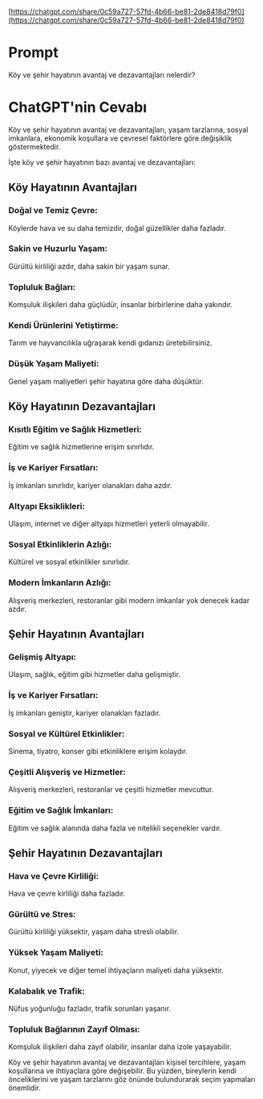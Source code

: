 <link rel="stylesheet" href="../style.css" />
<script src="../main.js"></script>

[https://chatgpt.com/share/0c59a727-57fd-4b66-be81-2de8418d79f0](https://chatgpt.com/share/0c59a727-57fd-4b66-be81-2de8418d79f0)

# Prompt
Köy ve şehir hayatının avantaj ve dezavantajları nelerdir?

# ChatGPT'nin Cevabı
Köy ve şehir hayatının avantaj ve dezavantajları, yaşam tarzlarına, sosyal imkanlara, ekonomik koşullara ve çevresel faktörlere göre değişiklik göstermektedir. 

İşte köy ve şehir hayatının bazı avantaj ve dezavantajları:

## Köy Hayatının Avantajları
### Doğal ve Temiz Çevre:
Köylerde hava ve su daha temizdir, doğal güzellikler daha fazladır.
### Sakin ve Huzurlu Yaşam:
Gürültü kirliliği azdır, daha sakin bir yaşam sunar.
### Topluluk Bağları:
Komşuluk ilişkileri daha güçlüdür, insanlar birbirlerine daha yakındır.
### Kendi Ürünlerini Yetiştirme:
Tarım ve hayvancılıkla uğraşarak kendi gıdanızı üretebilirsiniz.
### Düşük Yaşam Maliyeti:
Genel yaşam maliyetleri şehir hayatına göre daha düşüktür.

## Köy Hayatının Dezavantajları
### Kısıtlı Eğitim ve Sağlık Hizmetleri:
Eğitim ve sağlık hizmetlerine erişim sınırlıdır.
### İş ve Kariyer Fırsatları:
İş imkanları sınırlıdır, kariyer olanakları daha azdır.
### Altyapı Eksiklikleri:
Ulaşım, internet ve diğer altyapı hizmetleri yeterli olmayabilir.
### Sosyal Etkinliklerin Azlığı:
Kültürel ve sosyal etkinlikler sınırlıdır.
### Modern İmkanların Azlığı:
Alışveriş merkezleri, restoranlar gibi modern imkanlar yok denecek kadar azdır.

## Şehir Hayatının Avantajları
### Gelişmiş Altyapı:
Ulaşım, sağlık, eğitim gibi hizmetler daha gelişmiştir.
### İş ve Kariyer Fırsatları:
İş imkanları geniştir, kariyer olanakları fazladır.
### Sosyal ve Kültürel Etkinlikler:
Sinema, tiyatro, konser gibi etkinliklere erişim kolaydır.
### Çeşitli Alışveriş ve Hizmetler:
Alışveriş merkezleri, restoranlar ve çeşitli hizmetler mevcuttur.
### Eğitim ve Sağlık İmkanları:
Eğitim ve sağlık alanında daha fazla ve nitelikli seçenekler vardır.

## Şehir Hayatının Dezavantajları
### Hava ve Çevre Kirliliği:
Hava ve çevre kirliliği daha fazladır.
### Gürültü ve Stres:
Gürültü kirliliği yüksektir, yaşam daha stresli olabilir.
### Yüksek Yaşam Maliyeti:
Konut, yiyecek ve diğer temel ihtiyaçların maliyeti daha yüksektir.
### Kalabalık ve Trafik:
Nüfus yoğunluğu fazladır, trafik sorunları yaşanır.
### Topluluk Bağlarının Zayıf Olması:
Komşuluk ilişkileri daha zayıf olabilir, insanlar daha izole yaşayabilir.

Köy ve şehir hayatının avantaj ve dezavantajları kişisel tercihlere, yaşam koşullarına ve ihtiyaçlara göre değişebilir. Bu yüzden, bireylerin kendi önceliklerini ve yaşam tarzlarını göz önünde bulundurarak seçim yapmaları önemlidir.
